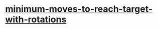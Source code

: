 # [minimum-moves-to-reach-target-with-rotations](https://leetcode-cn.com/problems/minimum-moves-to-reach-target-with-rotations)
